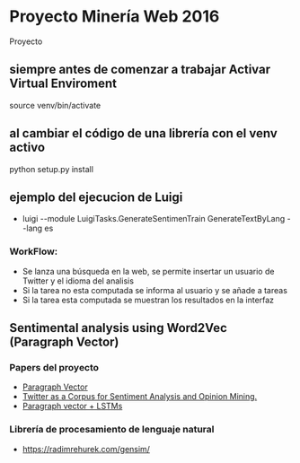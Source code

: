 # Proyecto Minería Web 2016
Proyecto

## siempre antes de comenzar a trabajar Activar Virtual Enviroment
source venv/bin/activate

## al cambiar el código de una librería con el venv activo
python setup.py install

## ejemplo del ejecucion de Luigi
* luigi --module LuigiTasks.GenerateSentimenTrain GenerateTextByLang --lang es

### WorkFlow:
* Se lanza una búsqueda en la web, se permite insertar un usuario de Twitter y el idioma del analisis
* Si la tarea no esta computada se informa al usuario y se añade a tareas
* Si la tarea esta computada se muestran los resultados en la interfaz


## Sentimental analysis using Word2Vec (Paragraph Vector)


### Papers del proyecto
* [Paragraph Vector](https://cs.stanford.edu/~quocle/paragraph_vector.pdf)
* [Twitter as a Corpus for Sentiment Analysis and Opinion Mining.](http://incc-tps.googlecode.com/svn/trunk/TPFinal/bibliografia/Pak%20and%20Paroubek%20(2010).%20Twitter%20as%20a%20Corpus%20for%20Sentiment%20Analysis%20and%20Opinion%20Mining.pdf)
* [Paragraph vector + LSTMs](https://cs224d.stanford.edu/reports/HongJames.pdf)


### Librería de procesamiento de lenguaje natural
* https://radimrehurek.com/gensim/
